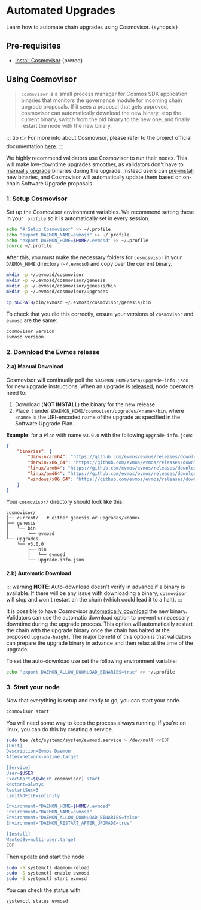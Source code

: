 <!--
order: 4
-->

# Automated Upgrades

Learn how to automate chain upgrades using Cosmovisor. {synopsis}

## Pre-requisites

- [Install Cosmovisor](https://docs.cosmos.network/main/run-node/cosmovisor.html#installation) {prereq}

## Using Cosmovisor

> `cosmovisor` is a small process manager for Cosmos SDK application binaries that monitors the governance module for incoming chain upgrade proposals. If it sees a proposal that gets approved, cosmovisor can automatically download the new binary, stop the current binary, switch from the old binary to the new one, and finally restart the node with the new binary.

::: tip
👉 For more info about Cosmovisor, please refer to the project official documentation [here](https://docs.cosmos.network/main/run-node/cosmovisor.html).
:::

We highly recommend validators use Cosmovisor to run their nodes. This will make low-downtime upgrades smoother, as validators don't have to [manually upgrade](./manual.md) binaries during the upgrade. Instead users can [pre-install](#manual-download) new binaries, and Cosmovisor will automatically update them based on on-chain Software Upgrade proposals.

### 1. Setup Cosmovisor

Set up the Cosmovisor environment variables. We recommend setting these in your `.profile` so it is automatically set in every session.

```bash
echo "# Setup Cosmovisor" >> ~/.profile
echo "export DAEMON_NAME=evmosd" >> ~/.profile
echo "export DAEMON_HOME=$HOME/.evmosd" >> ~/.profile
source ~/.profile
```

After this, you must make the necessary folders for `cosmosvisor` in your `DAEMON_HOME` directory (`~/.evmosd`) and copy over the current binary.

```bash
mkdir -p ~/.evmosd/cosmovisor
mkdir -p ~/.evmosd/cosmovisor/genesis
mkdir -p ~/.evmosd/cosmovisor/genesis/bin
mkdir -p ~/.evmosd/cosmovisor/upgrades

cp $GOPATH/bin/evmosd ~/.evmosd/cosmovisor/genesis/bin
```

To check that you did this correctly, ensure your versions of `cosmovisor` and `evmosd` are the same:

```bash
cosmovisor version
evmosd version
```

### 2. Download the Evmos release

#### 2.a) Manual Download

Cosmovisor will continually poll the `$DAEMON_HOME/data/upgrade-info.json` for new upgrade instructions. When an upgrade is [released](https://github.com/evmos/evmos/releases), node operators need to:

1. Download (**NOT INSTALL**) the binary for the new release
2. Place it under `$DAEMON_HOME/cosmovisor/upgrades/<name>/bin`, where `<name>` is the URI-encoded name of the upgrade as specified in the Software Upgrade Plan.

**Example**: for a `Plan` with name `v3.0.0` with the following `upgrade-info.json`:

```json
{
    "binaries": {
        "darwin/arm64": "https://github.com/evmos/evmos/releases/download/v3.0.0/evmos_3.0.0_Darwin_arm64.tar.gz",
        "darwin/x86_64": "https://github.com/evmos/evmos/releases/download/v3.0.0/evmos_3.0.0_Darwin_x86_64.tar.gz",
        "linux/arm64": "https://github.com/evmos/evmos/releases/download/v3.0.0/evmos_3.0.0_Linux_arm64.tar.gz",
        "linux/amd64": "https://github.com/evmos/evmos/releases/download/v3.0.0/evmos_3.0.0_Linux_amd64.tar.gz",
        "windows/x86_64": "https://github.com/evmos/evmos/releases/download/v3.0.0/evmos_3.0.0_Windows_x86_64.zip"
    }
}
```

Your `cosmovisor/` directory should look like this:

```shell
cosmovisor/
├── current/   # either genesis or upgrades/<name>
├── genesis
│   └── bin
│       └── evmosd
└── upgrades
    └── v3.0.0
        ├── bin
        │   └── evmosd
        └── upgrade-info.json
```

#### 2.b) Automatic Download

::: warning
**NOTE**: Auto-download doesn't verify in advance if a binary is available. If there will be any issue with downloading a binary, `cosmovisor` will stop and won't restart an the chain (which could lead it to a halt).
:::

It is possible to have Cosmovisor [automatically download](https://docs.cosmos.network/main/run-node/cosmovisor.html#auto-download) the new binary. Validators can use the automatic download option to prevent unnecessary downtime during the upgrade process. This option will automatically restart the chain with the upgrade binary once the chain has halted at the proposed `upgrade-height`. The major benefit of this option is that validators can prepare the upgrade binary in advance and then relax at the time of the upgrade.

To set the auto-download use set the following environment variable:

```bash
echo "export DAEMON_ALLOW_DOWNLOAD_BINARIES=true" >> ~/.profile
```

### 3. Start your node

Now that everything is setup and ready to go, you can start your node.

```bash
cosmovisor start
```

You will need some way to keep the process always running. If you're on linux, you can do this by creating a service.

```bash
sudo tee /etc/systemd/system/evmosd.service > /dev/null <<EOF
[Unit]
Description=Evmos Daemon
After=network-online.target

[Service]
User=$USER
ExecStart=$(which cosmovisor) start
Restart=always
RestartSec=3
LimitNOFILE=infinity

Environment="DAEMON_HOME=$HOME/.evmosd"
Environment="DAEMON_NAME=evmosd"
Environment="DAEMON_ALLOW_DOWNLOAD_BINARIES=false"
Environment="DAEMON_RESTART_AFTER_UPGRADE=true"

[Install]
WantedBy=multi-user.target
EOF
```

Then update and start the node

```bash
sudo -S systemctl daemon-reload
sudo -S systemctl enable evmosd
sudo -S systemctl start evmosd
```

You can check the status with:

```bash
systemctl status evmosd
```
